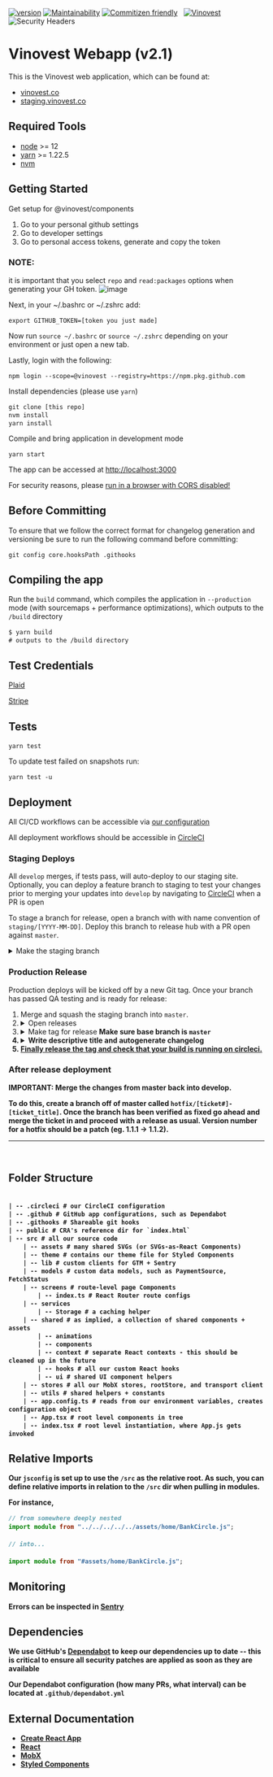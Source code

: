 [![version](https://img.shields.io/badge/dynamic/json?color=informational&label=version&query=version&url=https%3A%2F%2Fraw.githubusercontent.com%2FVinovest%2Fweb-client%2Fmaster%2Fpackage.json%3Ftoken%3DAJ6FD7CPTFJDSWRTXUP7UE3A4Y6AO)](https://github.com/Vinovest/web-client/blob/master/package.json)
[![Maintainability](https://api.codeclimate.com/v1/badges/b95d95dd8a6092fc32bf/maintainability)](https://codeclimate.com/repos/5e331e275a3c3b75a000004e/maintainability)
[![Commitizen friendly](https://img.shields.io/badge/commitizen-friendly-brightgreen.svg)](http://commitizen.github.io/cz-cli/)
&nbsp;
[![Vinovest](https://circleci.com/gh/Vinovest/web-client.svg?style=shield&circle-token=c9266a7c893b04f33be611b4411fa999f9c148a6)](https://app.circleci.com/pipelines/github/Vinovest/web-client?branch=master)
![Security Headers](https://img.shields.io/security-headers?style=flat-square&url=https%3A%2F%2Fvinovest.co)

# Vinovest Webapp (v2.1)

This is the Vinovest web application, which can be found at:

-   [vinovest.co](https://vinovest.co)
-   [staging.vinovest.co](https://staging.vinovest.co)

## Required Tools

-   [node](https://nodejs.org/en/) >= 12
-   [yarn](https://yarnpkg.com/) >= 1.22.5
-   [nvm](https://github.com/nvm-sh/nvm)

## Getting Started

Get setup for @vinovest/components

1. Go to your personal github settings
2. Go to developer settings
3. Go to personal access tokens, generate and copy the token

### NOTE:
it is important that you select `repo` and `read:packages` options when generating your GH token.
![image](https://user-images.githubusercontent.com/34924300/141170145-42cf24ba-b7b1-4b14-8416-0b17524f6ba0.png)

Next, in your ~/.bashrc or ~/.zshrc add:

```shell
export GITHUB_TOKEN=[token you just made]
```

Now run `source ~/.bashrc` or `source ~/.zshrc` depending on your environment or just open a new tab.

Lastly, login with the following:

```shell
npm login --scope=@vinovest --registry=https://npm.pkg.github.com
```

Install dependencies (please use `yarn`)

```shell
git clone [this repo]
nvm install
yarn install
```

Compile and bring application in development mode

```shell
yarn start
```

The app can be accessed at [http://localhost:3000](http://localhost:3000)

For security reasons, please [run in a browser with CORS disabled!](https://alfilatov.com/posts/run-chrome-without-cors/)

## Before Committing

To ensure that we follow the correct format for changelog generation and versioning be sure to run the following command before committing:

```
git config core.hooksPath .githooks
```

## Compiling the app

Run the `build` command, which compiles the application in `--production` mode (with sourcemaps + performance optimizations), which outputs to the `/build` directory

```shell
$ yarn build
# outputs to the /build directory
```

## Test Credentials

[Plaid](https://plaid.com/docs/#test-credentials)

[Stripe](https://stripe.com/docs/testing#cards)

## Tests

```shell
yarn test
```

To update test failed on snapshots run:

```shell
yarn test -u
```

## Deployment

All CI/CD workflows can be accessible via [our configuration](https://github.com/Vinovest/web-client/blob/master/.circleci/config.yml)

All deployment workflows should be accessible in [CircleCI](https://circleci.com/gh/Vinovest/web-client)

### Staging Deploys

All `develop` merges, if tests pass, will auto-deploy to our staging site. Optionally, you can deploy a feature branch to staging to test your changes prior to merging your updates into `develop` by navigating to [CircleCI](https://app.circleci.com/pipelines/github/Vinovest/web-client) when a PR is open

To stage a branch for release, open a branch with with name convention of `staging/[YYYY-MM-DD]`. Deploy this branch to release hub with a PR open against `master`.


<details>
       <summary>
       Make the staging branch
       </summary>
       <img src="scripts/assets/make_staging.png" />
   </details>

### Production Release

Production deploys will be kicked off by a new Git tag. Once your branch has passed
QA testing and is ready for release:

1. Merge and squash the staging branch into `master`.
2. <details>
       <summary>
       Open releases
       </summary>
       <img src="scripts/assets/open_releases.png" />
   </details>
3. <details>
       <summary>
       Make tag for release <b>Make sure base branch is <code>master</code><b>
       </summary>
       <img src="scripts/assets/make_tag.png" />
   </details>
4. <details>
       <summary>
       Write descriptive title and autogenerate changelog
       </summary>
       <img src="scripts/assets/title_changelog.png" />
   </details>
5. [Finally release the tag and check that your build is running on circleci.](https://app.circleci.com/pipelines/github/Vinovest/web-client?filter=mine)

### After release deployment

IMPORTANT: Merge the changes from master back into develop.

To do this, create a branch off of master called `hotfix/[ticket#]-[ticket_title]`. Once the branch has been verified as fixed go ahead and merge the ticket in and proceed with a release as usual. Version number for a hotfix should be a patch (eg. 1.1.1 -> 1.1.2).

<hr>
<br>

## Folder Structure

```shell

| -- .circleci # our CircleCI configuration
| -- .github # GitHub app configurations, such as Dependabot
| -- .githooks # Shareable git hooks
| -- public # CRA's reference dir for `index.html`
| -- src # all our source code
    | -- assets # many shared SVGs (or SVGs-as-React Components)
    | -- theme # contains our theme file for Styled Components
    | -- lib # custom clients for GTM + Sentry
    | -- models # custom data models, such as PaymentSource, FetchStatus
    | -- screens # route-level page Components
        | -- index.ts # React Router route configs
    | -- services
        | -- Storage # a caching helper
    | -- shared # as implied, a collection of shared components + assets
        | -- animations
        | -- components
        | -- context # separate React contexts - this should be cleaned up in the future
        | -- hooks # all our custom React hooks
        | -- ui # shared UI component helpers
    | -- stores # all our MobX stores, rootStore, and transport client
    | -- utils # shared helpers + constants
    | -- app.config.ts # reads from our environment variables, creates configuration object
    | -- App.tsx # root level components in tree
    | -- index.tsx # root level instantiation, where App.js gets invoked

```

## Relative Imports

Our `jsconfig` is set up to use the `/src` as the relative root. As such, you can define relative imports in relation to the `/src` dir when pulling in modules.

For instance,

```typescript
// from somewhere deeply nested
import module from "../../../../../assets/home/BankCircle.js";

// into...

import module from "#assets/home/BankCircle.js";
```

## Monitoring

Errors can be inspected in [Sentry](https://sentry.io/organizations/vinovest/issues/)

## Dependencies

We use GitHub's [Dependabot](https://dependabot.com/) to keep our dependencies up to date -- this is critical to ensure all security patches are applied as soon as they are available

Our Dependabot configuration (how many PRs, what interval) can be located at `.github/dependabot.yml`

## External Documentation

-   [Create React App](https://facebook.github.io/create-react-app/docs/getting-started)
-   [React](https://reactjs.org/)
-   [MobX](https://mobx.js.org/intro/concepts.html)
-   [Styled Components](https://styled-components.com/)
